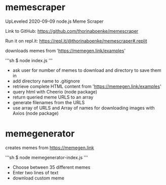 # memescraper

UpLeveled 2020-09-09 node.js Meme Scraper

Link to GitHub: https://github.com/thorinaboenke/memescraper

Run it on repl.it:
https://repl.it/@thorinaboenke/memescraper#.replit

downloads memes from 'https://memegen.link/examples'

'''sh
\$ node index.js
'''

- ask user for number of memes to download and directory to save them in
- add directory name to .gitignore
- retrieve complete HTML content from 'https://memegen.link/examples'
- query html with Cheerio (node package)
- return queried meme URLS to an array
- generate filenames from the URLS
- use array of URLS and Array of names for downloading images with Axios (node package)

# memegenerator

creates memes from https://memegen.link

'''sh
\$ node memegenerator-index.js
'''

- Choose between 35 different memes
- Enter two lines of text
- download custom meme
